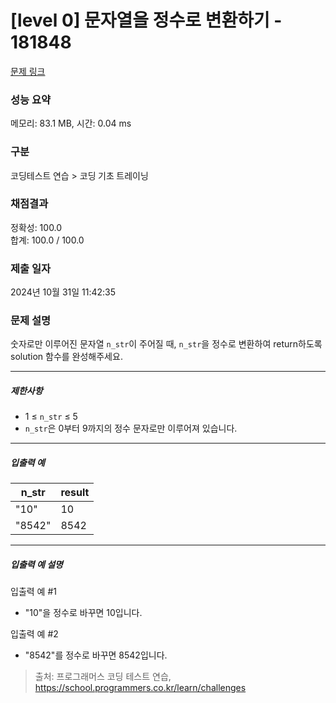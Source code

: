 # [level 0] 문자열을 정수로 변환하기 - 181848 

[문제 링크](https://school.programmers.co.kr/learn/courses/30/lessons/181848) 

### 성능 요약

메모리: 83.1 MB, 시간: 0.04 ms

### 구분

코딩테스트 연습 > 코딩 기초 트레이닝

### 채점결과

정확성: 100.0<br/>합계: 100.0 / 100.0

### 제출 일자

2024년 10월 31일 11:42:35

### 문제 설명

<p>숫자로만 이루어진 문자열 <code>n_str</code>이 주어질 때, <code>n_str</code>을 정수로 변환하여 return하도록 solution 함수를 완성해주세요.</p>

<hr>

<h5>제한사항</h5>

<ul>
<li>1 ≤ <code>n_str</code> ≤ 5</li>
<li><code>n_str</code>은 0부터 9까지의 정수 문자로만 이루어져 있습니다.</li>
</ul>

<hr>

<h5>입출력 예</h5>
<table class="table">
        <thead><tr>
<th>n_str</th>
<th>result</th>
</tr>
</thead>
        <tbody><tr>
<td>"10"</td>
<td>10</td>
</tr>
<tr>
<td>"8542"</td>
<td>8542</td>
</tr>
</tbody>
      </table>
<hr>

<h5>입출력 예 설명</h5>

<p>입출력 예 #1</p>

<ul>
<li>"10"을 정수로 바꾸면 10입니다.</li>
</ul>

<p>입출력 예 #2</p>

<ul>
<li>"8542"를 정수로 바꾸면 8542입니다.</li>
</ul>


> 출처: 프로그래머스 코딩 테스트 연습, https://school.programmers.co.kr/learn/challenges